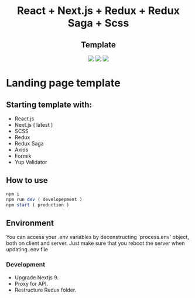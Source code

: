 <h1 align="center">React + Next.js + Redux + Redux Saga + Scss</h1>
<h2 align="center">Template</h2>

<p align="center">
  <a href="https://nextjs.org/" target="_blank"><img src="https://img.shields.io/badge/Next.js-v9.3.5-blueviolet.svg"></a>
  <a href="https://reactjs.org/" target="_blank"><img src="https://img.shields.io/badge/React-v16.13.1-%238DD6F9.svg?logo=React"></a>
  <a href="https://github.com/codica2" target="_blank"><img src="https://img.shields.io/badge/licence-MIT-green.svg" /></a>
</p>

# Landing page template

## Starting template with:

- React.js
- Next.js ( latest ) 
- SCSS
- Redux
- Redux Saga
- Axios
- Formik
- Yup Validator

## How to use

```javascript
npm i
npm run dev ( developepment )
npm start ( production )
```

## Environment

You can access your .env variables by deconstructing 'process.env' object, both on client and server.
Just make sure that you reboot the server when updating .env file

### Development

- Upgrade Nextjs 9.
- Proxy for API. 
- Restructure Redux folder. 